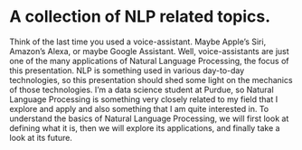 # A collection of NLP related topics.


Think of the last time you used a voice-assistant. Maybe Apple’s Siri, Amazon’s Alexa, or maybe Google Assistant. Well, voice-assistants are just one of the many applications of Natural Language Processing, the focus of this presentation. NLP is something used in various day-to-day technologies, so this presentation should shed some light on the mechanics of those technologies.
I’m a data science student at Purdue, so Natural Language Processing is something very closely related to my field that I explore and apply and also something that I am quite interested in.
To understand the basics of Natural Language Processing, we will first look at defining what it is, then we will explore its applications, and finally take a look at its future. 
